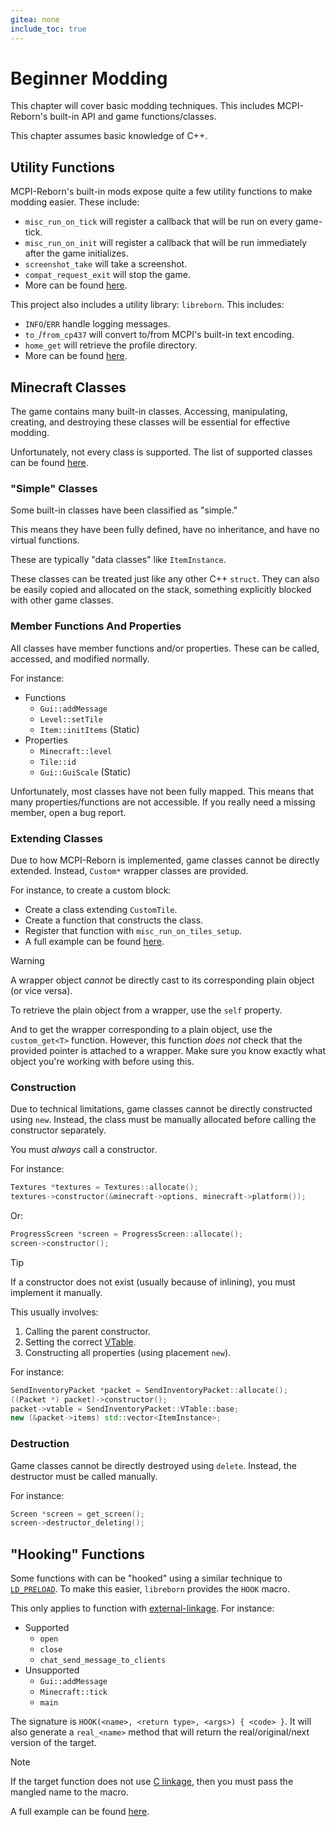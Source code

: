 ```yaml
---
gitea: none
include_toc: true
---
```


# Beginner Modding
This chapter will cover basic modding techniques.
This includes MCPI-Reborn's built-in API and game functions/classes.

This chapter assumes basic knowledge of C++.

## Utility Functions
MCPI-Reborn's built-in mods expose quite a few utility functions to make modding easier. These include:
* `misc_run_on_tick` will register a callback that will be run on every game-tick.
* `misc_run_on_init` will register a callback that will be run immediately after the game initializes.
* `screenshot_take` will take a screenshot.
* `compat_request_exit` will stop the game.
* More can be found [here](../../mods/include).

This project also includes a utility library: `libreborn`. This includes:
* `INFO`/`ERR` handle logging messages.
* `to_`/`from_cp437` will convert to/from MCPI's built-in text encoding.
* `home_get` will retrieve the profile directory.
* More can be found [here](../../libreborn/include).

## Minecraft Classes
The game contains many built-in classes.
Accessing, manipulating, creating, and destroying these classes will be essential for effective modding.

Unfortunately, not every class is supported. The list of supported classes can be found [here](../../symbols/src).

### "Simple" Classes
Some built-in classes have been classified as "simple."

This means they have been fully defined, have no inheritance, and have no virtual functions.

These are typically "data classes" like `ItemInstance`.

These classes can be treated just like any other C++ `struct`.
They can also be easily copied and allocated on the stack, something explicitly blocked with other game classes.

### Member Functions And Properties
All classes have member functions and/or properties. These can be called, accessed, and modified normally.

For instance:
* Functions
  * `Gui::addMessage`
  * `Level::setTile`
  * `Item::initItems` (Static)
* Properties
  * `Minecraft::level`
  * `Tile::id`
  * `Gui::GuiScale` (Static)

Unfortunately, most classes have not been fully mapped. This means that many properties/functions are not accessible.
If you really need a missing member, open a bug report.

### Extending Classes
Due to how MCPI-Reborn is implemented, game classes cannot be directly extended.
Instead, `Custom*` wrapper classes are provided.

For instance, to create a custom block:
* Create a class extending `CustomTile`.
* Create a function that constructs the class.
* Register that function with `misc_run_on_tiles_setup`.
* A full example can be found [here](../../example-mods/custom-block/src/custom-block.cpp).

> [!WARNING]
> A wrapper object *cannot* be directly cast to its corresponding plain object (or vice versa).

To retrieve the plain object from a wrapper, use the `self` property.

And to get the wrapper corresponding to a plain object, use the `custom_get<T>` function.
However, this function *does not* check that the provided pointer is attached to a wrapper.
Make sure you know exactly what object you're working with before using this.

### Construction
Due to technical limitations, game classes cannot be directly constructed using `new`.
Instead, the class must be manually allocated before calling the constructor separately.

You must *always* call a constructor.

For instance:
```c++
Textures *textures = Textures::allocate();
textures->constructor(&minecraft->options, minecraft->platform());
```

Or:
```c++
ProgressScreen *screen = ProgressScreen::allocate();
screen->constructor();
```

> [!TIP]
> If a constructor does not exist (usually because of inlining), you must implement it manually.
>
> This usually involves:
> 1. Calling the parent constructor.
> 2. Setting the correct [VTable](https://en.wikipedia.org/wiki/Virtual_method_table?useskin=vector).
> 3. Constructing all properties (using placement `new`).
>
> For instance:
> ```c++
> SendInventoryPacket *packet = SendInventoryPacket::allocate();
> ((Packet *) packet)->constructor();
> packet->vtable = SendInventoryPacket::VTable::base;
> new (&packet->items) std::vector<ItemInstance>;
> ```

### Destruction
Game classes cannot be directly destroyed using `delete`.
Instead, the destructor must be called manually.

For instance:
```c++
Screen *screen = get_screen();
screen->destructor_deleting();
```

## "Hooking" Functions
Some functions with can be "hooked" using a similar technique to [`LD_PRELOAD`](https://tbrindus.ca/correct-ld-preload-hooking-libc/).
To make this easier, `libreborn` provides the `HOOK` macro.

This only applies to function with [external-linkage](https://learn.microsoft.com/en-us/cpp/cpp/program-and-linkage-cpp?view=msvc-170#external-vs-internal-linkage). For instance:
* Supported
  * `open`
  * `close`
  * `chat_send_message_to_clients`
* Unsupported
  * `Gui::addMessage`
  * `Minecraft::tick`
  * `main`

The signature is `HOOK(<name>, <return type>, <args>) { <code> }`.
It will also generate a `real_<name>` method that will return the real/original/next version of the target.

> [!NOTE]
> If the target function does not use [C linkage](https://en.cppreference.com/w/cpp/language/language_linkage),
> then you must pass the mangled name to the macro.

A full example can be found [here](../../example-mods/chat-commands/src/chat-commands.cpp).
